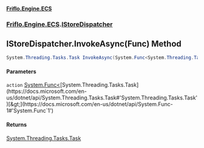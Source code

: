 #### [Friflo.Engine.ECS](index.md#'index')
### [Friflo.Engine.ECS](Friflo.Engine.ECS.md#'Friflo.Engine.ECS').[IStoreDispatcher](IStoreDispatcher.md#'Friflo.Engine.ECS.IStoreDispatcher')

## IStoreDispatcher.InvokeAsync(Func<Task>) Method

```csharp
System.Threading.Tasks.Task InvokeAsync(System.Func<System.Threading.Tasks.Task> action);
```
#### Parameters

<a name='Friflo.Engine.ECS.IStoreDispatcher.InvokeAsync(System.Func_System.Threading.Tasks.Task_).action'></a>

`action` [System.Func&lt;](https://docs.microsoft.com/en-us/dotnet/api/System.Func-1#'System.Func`1')[System.Threading.Tasks.Task](https://docs.microsoft.com/en-us/dotnet/api/System.Threading.Tasks.Task#'System.Threading.Tasks.Task')[&gt;](https://docs.microsoft.com/en-us/dotnet/api/System.Func-1#'System.Func`1')

#### Returns
[System.Threading.Tasks.Task](https://docs.microsoft.com/en-us/dotnet/api/System.Threading.Tasks.Task#'System.Threading.Tasks.Task')